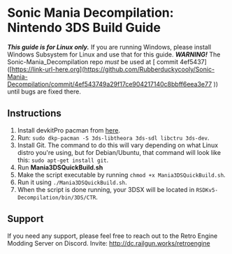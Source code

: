 # Sonic Mania Decompilation: Nintendo 3DS Build Guide

***This guide is for Linux only.*** If you are running Windows, please install Windows Subsystem for Linux and use that for this guide.
***WARNING!*** The Sonic-Mania_Decompilation repo *must* be used at [
commit 4ef5437]([https://link-url-here.org](https://github.com/Rubberduckycooly/Sonic-Mania-Decompilation/commit/4ef543749a29f17ce904217140c8bbff6eea3e77 )) until bugs are fixed there.

## Instructions

1. Install devkitPro pacman from [here](https://devkitpro.org/wiki/devkitPro_pacman).
2. Run: `sudo dkp-pacman -S 3ds-libtheora 3ds-sdl libctru 3ds-dev`.
3. Install Git. The command to do this will vary depending on what Linux distro you're using, but for Debian/Ubuntu, that command will look like this: `sudo apt-get install git`.
4. Run **Mania3DSQuickBuild.sh**
5. Make the script executable by running `chmod +x Mania3DSQuickBuild.sh`.
6. Run it using `./Mania3DSQuickBuild.sh`.
7. When the script is done running, your 3DSX will be located in `RSDKv5-Decompilation/bin/3DS/CTR`.

## Support

If you need any support, please feel free to reach out to the Retro Engine Modding Server on Discord. Invite: http://dc.railgun.works/retroengine
